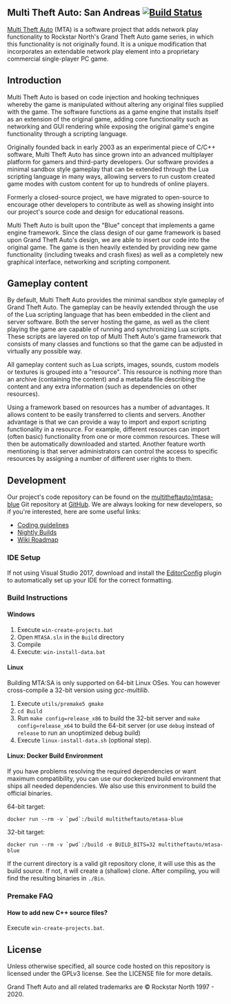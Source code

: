 ## Multi Theft Auto: San Andreas [![Build Status](https://img.shields.io/azure-devops/build/multitheftauto/6e1b4536-589e-4de8-abc5-f53ff8539687/1/master.svg?label=Azure%3Amaster&logo=azuredevops&style=flat-square)](https://dev.azure.com/multitheftauto/mtasa-blue/_build?definitionId=1)

[Multi Theft Auto](https://www.multitheftauto.com/) (MTA) is a software project that adds network play functionality to Rockstar North's Grand Theft Auto game series, in which this functionality is not originally found. It is a unique modification that incorporates an extendable network play element into a proprietary commercial single-player PC game. 

## Introduction

Multi Theft Auto is based on code injection and hooking techniques whereby the game is manipulated without altering any original files supplied with the game. The software functions as a game engine that installs itself as an extension of the original game, adding core functionality such as networking and GUI rendering while exposing the original game's engine functionality through a scripting language.

Originally founded back in early 2003 as an experimental piece of C/C++ software, Multi Theft Auto has since grown into an advanced multiplayer platform for gamers and third-party developers. Our software provides a minimal sandbox style gameplay that can be extended through the Lua scripting language in many ways, allowing servers to run custom created game modes with custom content for up to hundreds of online players.

Formerly a closed-source project, we have migrated to open-source to encourage other developers to contribute as well as showing insight into our project's source code and design for educational reasons.

Multi Theft Auto is built upon the "Blue" concept that implements a game engine framework. Since the class design of our game framework is based upon Grand Theft Auto's design, we are able to insert our code into the original game. The game is then heavily extended by providing new game functionality (including tweaks and crash fixes) as well as a completely new graphical interface, networking and scripting component.

## Gameplay content

By default, Multi Theft Auto provides the minimal sandbox style gameplay of Grand Theft Auto. The gameplay can be heavily extended through the use of the Lua scripting language that has been embedded in the client and server software. Both the server hosting the game, as well as the client playing the game are capable of running and synchronizing Lua scripts. These scripts are layered on top of Multi Theft Auto's game framework that consists of many classes and functions so that the game can be adjusted in virtually any possible way.

All gameplay content such as Lua scripts, images, sounds, custom models or textures is grouped into a "resource". This resource is nothing more than an archive (containing the content) and a metadata file describing the content and any extra information (such as dependencies on other resources).

Using a framework based on resources has a number of advantages. It allows content to be easily transferred to clients and servers. Another advantage is that we can provide a way to import and export scripting functionality in a resource. For example, different resources can import (often basic) functionality from one or more common resources. These will then be automatically downloaded and started. Another feature worth mentioning is that server administrators can control the access to specific resources by assigning a number of different user rights to them.

## Development

Our project's code repository can be found on the [multitheftauto/mtasa-blue](https://github.com/multitheftauto/mtasa-blue/) Git repository at [GitHub](https://github.com/). We are always looking for new developers, so if you're interested, here are some useful links:

* [Coding guidelines](https://wiki.mtasa.com/index.php?title=Coding_guidelines)
* [Nightly Builds](https://nightly.mtasa.com/)
* [Wiki Roadmap](https://wiki.mtasa.com/wiki/Roadmap)

### IDE Setup
If not using Visual Studio 2017, download and install the [EditorConfig](https://visualstudiogallery.msdn.microsoft.com/c8bccfe2-650c-4b42-bc5c-845e21f96328) plugin to automatically set up your IDE for the correct formatting.

### Build Instructions
#### Windows
1. Execute `win-create-projects.bat`
2. Open `MTASA.sln` in the `Build` directory
3. Compile
4. Execute: `win-install-data.bat`

#### Linux
Building MTA:SA is only supported on 64-bit Linux OSes. You can however cross-compile a 32-bit version using _gcc-multilib_.
1. Execute `utils/premake5 gmake`
2. `cd Build`
3. Run `make config=release_x86` to build the 32-bit server and `make config=release_x64` to build the 64-bit server (or use `debug` instead of `release` to run an unoptimized debug build)
4. Execute `linux-install-data.sh` (optional step).

#### Linux: Docker Build Environment
If you have problems resolving the required dependencies or want maximum compatibility, you can use our dockerized build environment that ships all needed dependencies. We also use this environment to build the official binaries.

64-bit target:
```
docker run --rm -v `pwd`:/build multitheftauto/mtasa-blue
```

32-bit target:
```
docker run --rm -v `pwd`:/build -e BUILD_BITS=32 multitheftauto/mtasa-blue
```
If the current directory is a valid git repository clone, it will use this as the build source. If not, it will create a (shallow) clone. After compiling, you will find the resulting binaries in `./Bin`.

### Premake FAQ
#### How to add new C++ source files?
Execute `win-create-projects.bat`.

## License

Unless otherwise specified, all source code hosted on this repository is licensed under the GPLv3 license. See the LICENSE file for more details.

Grand Theft Auto and all related trademarks are © Rockstar North 1997 - 2020.
